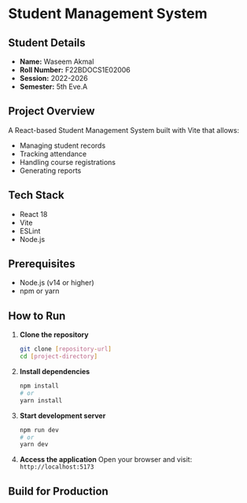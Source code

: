 # Student Management System

## Student Details

- **Name:** Waseem Akmal
- **Roll Number:** F22BDOCS1E02006
- **Session:** 2022-2026
- **Semester:** 5th Eve.A

## Project Overview

A React-based Student Management System built with Vite that allows:

- Managing student records
- Tracking attendance
- Handling course registrations
- Generating reports

## Tech Stack

- React 18
- Vite
- ESLint
- Node.js

## Prerequisites

- Node.js (v14 or higher)
- npm or yarn

## How to Run

1. **Clone the repository**

   ```bash
   git clone [repository-url]
   cd [project-directory]
   ```

2. **Install dependencies**

   ```bash
   npm install
   # or
   yarn install
   ```

3. **Start development server**

   ```bash
   npm run dev
   # or
   yarn dev
   ```

4. **Access the application**
   Open your browser and visit: `http://localhost:5173`

## Build for Production
